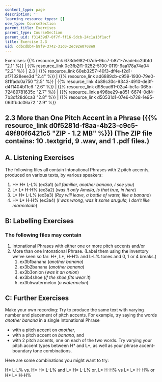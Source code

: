 ```yaml
---
content_type: page
description: ''
learning_resource_types: []
ocw_type: CourseSection
parent_title: Exercises
parent_type: CourseSection
parent_uid: f31439d7-0f7f-ff16-5dcb-24c1a13f1acf
title: Exercise 2.3
uid: cdbcdbb4-b9f9-3742-31c0-2ec92e0708e9
---
```


Exercises: {{% resource_link 673de982-07d5-9bc7-b871-7eadebc2dbfd "2.1" %}} | {{% resource_link 0c3fb2f1-0252-5100-0119-6aa178a74a04 "2.2" %}} | 2.3 | {{% resource_link 60eb3257-40f3-df4e-f2d1-af71328eee3d "2.4" %}} | {{% resource_link ad6889cb-c959-1930-79e0-8f1fadc0a750 "2.5" %}} | {{% resource_link 4b89c30c-9343-4910-de3f-d4f1404b11c6 "2.6" %}} | {{% resource_link d98ead61-02a4-bc1a-065b-72489781635c "2.7" %}} | {{% resource_link a496be29-a851-6674-0df4-7b3df28d6ca3 "2.8" %}} | {{% resource_link d50531d1-07e6-b728-1e95-063fbdc06a72 "2.9" %}}

2.3 More than One Pitch Accent in a Phrase ({{% resource_link d0f5281d-f8aa-4b23-c9c5-49f80f6421c5 "ZIP - 1.2 MB" %}}) (The ZIP file contains: 10 .textgrid, 9 .wav, and 1 .pdf files.)
-------------------------------------------------------------------------------------------------------------------------------------------------------------------

A. Listening Exercises
----------------------

The following files all contain Intonational Phrases with 2 pitch accents, produced on various texts, by various speakers:

1.  H\* H\* L-L% (ex3a1) (_all familiar, another banana, I see you_)
2.  L\* L\* H-H% (ex3a2) (_was it only Amelia, is that true, in here_)
3.  L\* H\* L-L% (ex3a3) (_Ray will leave, a bottle of water, like a banana_)
4.  H\* L\* H-H% (ex3a4) (_I was wrong, was it some arugula, I don't like marmalade_)

B: Labelling Exercises
----------------------

### The following files may contain

1.  Intonational Phrases with either one or more pitch accents and/or
2.  More than one Intonational Phrase. (Label them using the inventory we've seen so far: H\*, L\*, H-H% and L-L% tones and 0, 1 or 4 breaks.)
    1.  ex3b1banana (_another banana_)
    2.  ex3b2banana (_another banana_)
    3.  ex3b3onion (_was it an onion_)
    4.  ex3b4shoe (_if the shoe fits wear it_)
    5.  ex3b5watermelon (_a watermelon_)

C: Further Exercises
--------------------

Make your own recording: Try to produce the same text with varying number and placement of pitch accents. For example, try saying the words _another banana_ in a single Intonational Phrase

*   with a pitch accent on _another_,
*   with a pitch accent on _banana_, and
*   with 2 pitch accents, one on each of the two words. Try varying your pitch accent types between H\* and L\*, as well as your phrase accent-boundary tone combinations.

Here are some combinations you might want to try:

H\* L-L% vs. H\* H\* L-L% and L\* H\* L-L% or, L\* H-H% vs L\* L\* H-H% or H\* L\* H-H%